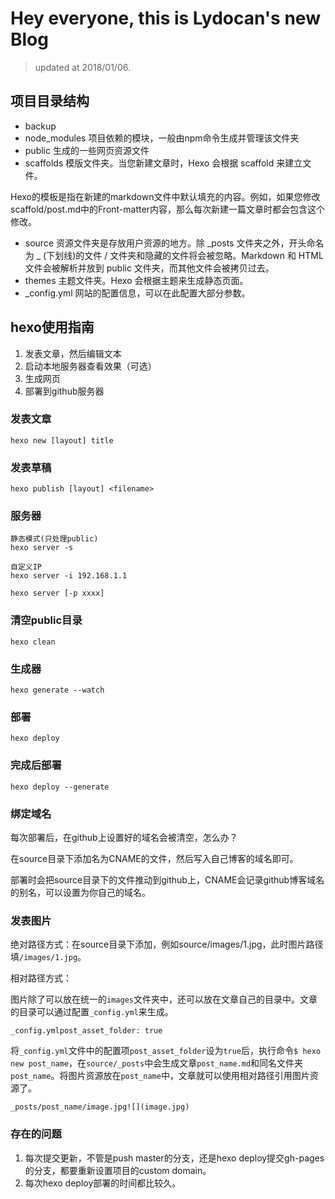 # Hey everyone, this is Lydocan's new Blog

> updated at 2018/01/06.

## 项目目录结构

- backup
- node_modules 
项目依赖的模块，一般由npm命令生成并管理该文件夹
- public 
生成的一些网页资源文件
- scaffolds 
模版文件夹。当您新建文章时，Hexo 会根据 scaffold 来建立文件。

Hexo的模板是指在新建的markdown文件中默认填充的内容。例如，如果您修改scaffold/post.md中的Front-matter内容，那么每次新建一篇文章时都会包含这个修改。
- source 
资源文件夹是存放用户资源的地方。除 _posts 文件夹之外，开头命名为 _ (下划线)的文件 / 文件夹和隐藏的文件将会被忽略。Markdown 和 HTML 文件会被解析并放到 public 文件夹，而其他文件会被拷贝过去。
- themes 
主题文件夹。Hexo 会根据主题来生成静态页面。
- _config.yml
网站的配置信息，可以在此配置大部分参数。

## hexo使用指南

1. 发表文章，然后编辑文本
2. 启动本地服务器查看效果（可选）
3. 生成网页
4. 部署到github服务器

### 发表文章
```(shell)
hexo new [layout] title
```

### 发表草稿
```(shell)
hexo publish [layout] <filename>
```

### 服务器
```(shell)
静态模式(只处理public)
hexo server -s

自定义IP
hexo server -i 192.168.1.1

hexo server [-p xxxx]
```

### 清空public目录

`hexo clean`

### 生成器

`hexo generate --watch`


### 部署
`hexo deploy`

### 完成后部署
`hexo deploy --generate`

### 绑定域名

每次部署后，在github上设置好的域名会被清空，怎么办？

在source目录下添加名为CNAME的文件，然后写入自己博客的域名即可。

部署时会把source目录下的文件推动到github上，CNAME会记录github博客域名的别名，可以设置为你自己的域名。

### 发表图片

绝对路径方式：在source目录下添加，例如source/images/1.jpg，此时图片路径填`/images/1.jpg`。

相对路径方式：

图片除了可以放在统一的`images`文件夹中，还可以放在文章自己的目录中。文章的目录可以通过配置`_config.yml`来生成。

```
_config.ymlpost_asset_folder: true
```

将`_config.yml`文件中的配置项`post_asset_folder`设为`true`后，执行命令`$ hexo new post_name`，在`source/_posts`中会生成文章`post_name.md`和同名文件夹`post_name`。将图片资源放在`post_name`中，文章就可以使用相对路径引用图片资源了。

```
_posts/post_name/image.jpg![](image.jpg)
```

### 存在的问题
1. 每次提交更新，不管是push master的分支，还是hexo deploy提交gh-pages的分支，都要重新设置项目的custom domain。
2. 每次hexo deploy部署的时间都比较久。

